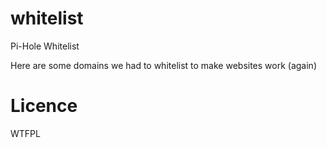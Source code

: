 # whitelist
Pi-Hole Whitelist

Here are some domains we had to whitelist to make websites work (again)

# **Licence**

WTFPL
